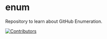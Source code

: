 # enum
Repository to learn about GitHub Enumeration.
































































[![Contributors](https://img.shields.io/badge/Contributors-3-brightgreen)](https://github.com/EurydiceCorp/enum/graphs/contributors)
